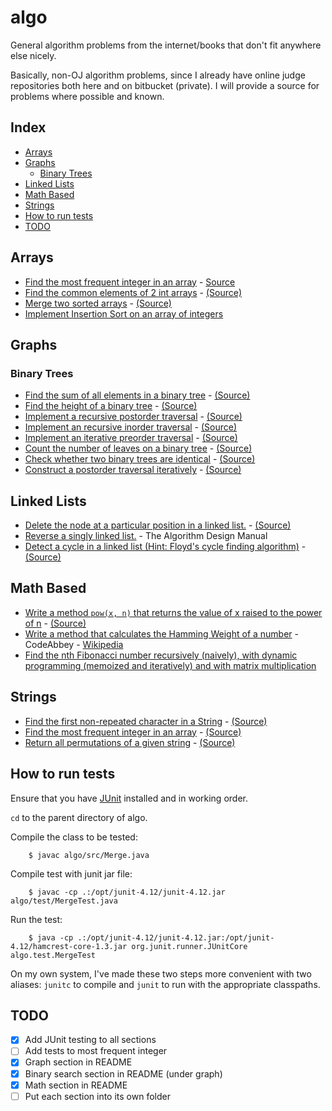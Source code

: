 # algo
General algorithm problems from the internet/books that don't fit anywhere else nicely.

Basically, non-OJ algorithm problems, since I already have online judge repositories both here and on bitbucket (private).
I will provide a source for problems where possible and known.

## Index
* [Arrays](#arrays)
* [Graphs](#graphs)
  * [Binary Trees](#binary-trees)
* [Linked Lists](#linked-lists)
* [Math Based](#math-based)
* [Strings](#strings)
* [How to run tests](#how-to-run-tests)
* [TODO](#todo)

## Arrays
* [Find the most frequent integer in an array](https://github.com/munyari/algo/blob/master/src/MostFrequent.java) - [Source](http://redd.it/20ahfq)
* [Find the common elements of 2 int arrays](https://github.com/munyari/algo/blob/master/src/CommonElem.java) - [(Source)](http://redd.it/20ahfq)
* [Merge two sorted arrays](https://github.com/munyari/algo/blob/master/src/Merge.java) - [(Source)](https://firecode.io)
* [Implement Insertion Sort on an array of integers](https://github.com/munyari/algo/blob/master/src/InsertionSort.java)

## Graphs
### Binary Trees
* [Find the sum of all elements in a binary tree](https://github.com/munyari/algo/blob/master/src/BinSum.java) - [(Source)](https://firecode.io)
* [Find the height of a binary tree](https://github.com/munyari/algo/blob/master/src/BinHeight.java) - [(Source)](https://firecode.io)
* [Implement a recursive postorder traversal](https://github.com/munyari/algo/blob/master/src/PostOrder.java) - [(Source)](https://firecode.io)
* [Implement an recursive inorder traversal](https://github.com/munyari/algo/blob/master/src/Inorder.java) - [(Source)](https://firecode.io)
* [Implement an iterative preorder traversal](https://github.com/munyari/algo/blob/master/src/PreorderI.java) - [(Source)](https://firecode.io)
* [Count the number of leaves on a binary tree](https://github.com/munyari/algo/blob/master/src/CountLeaves.java) - [(Source)](https://firecode.io)
* [Check whether two binary trees are identical](https://github.com/munyari/algo/blob/master/src/IdenticalBinTree.java) - [(Source)](https://firecode.io)
* [Construct a postorder traversal iteratively](https://github.com/munyari/algo/blob/master/src/PostOrderIterative.java) - [(Source)](https://firecode.io)

## Linked Lists
* [Delete the node at a particular position in a linked list.](https://github.com/munyari/algo/blob/master/src/DeleteAtMiddle.java) - [(Source)](https://firecode.io)
* [Reverse a singly linked list.](https://github.com/munyari/algo/blob/master/src/ReverseLinked.java) - The Algorithm Design Manual
* [Detect a cycle in a linked list (Hint: Floyd's cycle finding algorithm)](https://github.com/munyari/algo/blob/master/src/TortoiseHare.java) - [(Source)](https://firecode.io)

## Math Based
* [Write a method `pow(x, n)` that returns the value of x raised to the power of n](https://github.com/munyari/algo/blob/master/src/Pow.java) - [(Source)](https://firecode.io)
* [Write a method that calculates the Hamming Weight of a number](https://github.com/munyari/algo/blob/master/src/HammingWeight.java) - CodeAbbey - [Wikipedia](https://en.wikipedia.org/wiki/Hamming_weight)
* [Find the nth Fibonacci number recursively (naively), with dynamic programming (memoized and iteratively) and with matrix multiplication](https://github.com/munyari/blob/master/src/Fibonacci.java)

## Strings
* [Find the first non-repeated character in a String](https://github.com/munyari/algo/blob/master/src/NonRepeat.java) - [(Source)](http://redd.it/20ahfq)
* [Find the most frequent integer in an array](https://github.com/munyari/algo/blob/master/src/FrequentInt.java) - [(Source)](http://redd.it/20ahfq)
* [Return all permutations of a given string](https://github.com/munyari/algo/blob/master/src/StringPermutations.java) - [(Source)](https://firecode.io)

## How to run tests

Ensure that you have [JUnit](http://junit.org/) installed and in working order.

`cd` to the parent directory of algo.

Compile the class to be tested:

````
    $ javac algo/src/Merge.java
````
	
Compile test with junit jar file:

````
    $ javac -cp .:/opt/junit-4.12/junit-4.12.jar algo/test/MergeTest.java
````

Run the test:

````
    $ java -cp .:/opt/junit-4.12/junit-4.12.jar:/opt/junit-4.12/hamcrest-core-1.3.jar org.junit.runner.JUnitCore algo.test.MergeTest
````

On my own system, I've made these two steps more convenient with two aliases: `junitc` to compile and `junit` to run with the appropriate classpaths.


## TODO
* [X] Add JUnit testing to all sections
* [ ] Add tests to most frequent integer
* [X] Graph section in README
* [X] Binary search section in README (under graph)
* [X] Math section in README
* [ ] Put each section into its own folder
